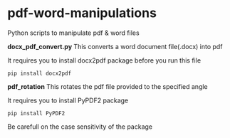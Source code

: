 # pdf-word-manipulations
Python scripts to manipulate pdf &amp; word files

**docx_pdf_convert.py**
This converts a word document file(.docx) into pdf 

It requires you to install docx2pdf package before you run this file

```
pip install docx2pdf
```

**pdf_rotation**
This rotates the pdf file provided to the specified angle

It requires you to install PyPDF2 package
```
pip install PyPDF2
```

Be carefull on the case sensitivity of the package
